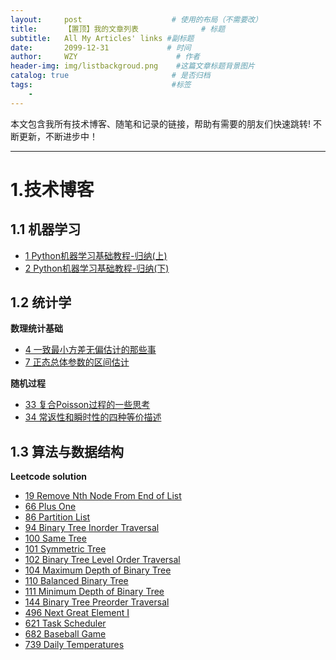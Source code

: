 ```yaml
---
layout:     post                    # 使用的布局（不需要改）
title:      【置顶】我的文章列表              # 标题 
subtitle:   All My Articles' links #副标题
date:       2099-12-31             # 时间
author:     WZY                      # 作者
header-img: img/listbackgroud.png    #这篇文章标题背景图片
catalog: true                       # 是否归档
tags:                               #标签
    - 
---
```


本文包含我所有技术博客、随笔和记录的链接，帮助有需要的朋友们快速跳转!
不断更新，不断进步中！

***

# 1.技术博客
## 1.1 机器学习
* [1 Python机器学习基础教程-归纳(上)](https://tinky2013.github.io/2019/04/08/Python%E6%9C%BA%E5%99%A8%E5%AD%A6%E4%B9%A0%E5%9F%BA%E7%A1%80%E6%95%99%E7%A8%8B-%E5%BD%92%E7%BA%B3(%E4%B8%8A)/)
* [2 Python机器学习基础教程-归纳(下)](https://tinky2013.github.io/2019/04/09/Python%E6%9C%BA%E5%99%A8%E5%AD%A6%E4%B9%A0%E5%9F%BA%E7%A1%80%E6%95%99%E7%A8%8B-%E5%BD%92%E7%BA%B3(%E4%B8%8B)/)

## 1.2 统计学
**数理统计基础**
* [4 一致最小方差无偏估计的那些事](https://tinky2013.github.io/2019/05/05/%E4%B8%80%E8%87%B4%E6%9C%80%E5%B0%8F%E6%96%B9%E5%B7%AE%E6%97%A0%E5%81%8F%E4%BC%B0%E8%AE%A1%E7%9A%84%E9%82%A3%E4%BA%9B%E4%BA%8B/)
* [7 正态总体参数的区间估计](https://tinky2013.github.io/2019/05/11/%E6%AD%A3%E6%80%81%E6%80%BB%E4%BD%93%E5%8F%82%E6%95%B0%E7%BD%AE%E4%BF%A1%E5%8C%BA%E9%97%B4/)

**随机过程**
* [33 复合Poisson过程的一些思考](https://tinky2013.github.io/2019/05/03/%E5%A4%8D%E5%90%88Poisson%E8%BF%87%E7%A8%8B%E7%9A%84%E4%B8%80%E4%BA%9B%E6%80%9D%E8%80%83/)
* [34 常返性和瞬时性的四种等价描述](https://tinky2013.github.io/2019/05/06/%E5%B8%B8%E8%BF%94%E6%80%A7%E5%92%8C%E7%9E%AC%E6%97%B6%E6%80%A7%E7%9A%84%E5%9B%9B%E7%A7%8D%E7%AD%89%E4%BB%B7%E6%8F%8F%E8%BF%B0/)

## 1.3 算法与数据结构
**Leetcode solution**
* [19 Remove Nth Node From End of List](https://tinky2013.github.io/2018/01/09/Leetcode-19-Remove-Nth-Node-From-End-of-List/)
* [66 Plus One](https://tinky2013.github.io/2018/01/20/Leetcode-66-Plus-One/)
* [86 Partition List](https://tinky2013.github.io/2018/01/26/Leetcode-86-Partition-List/)
* [94 Binary Tree Inorder Traversal](https://tinky2013.github.io/2018/01/29/Leetcode-94-Binary-Tree-Inorder-Traversal/)
* [100 Same Tree](https://tinky2013.github.io/2018/01/31/Leetcode-100-Same-Tree/)
* [101 Symmetric Tree](https://tinky2013.github.io/2018/02/01/Leetcode-101-Symmetric-Tree/)
* [102 Binary Tree Level Order Traversal](https://tinky2013.github.io/2019/05/10/Leetcode-102-Binary-Tree-Level-Order-Traversal/)
* [104 Maximum Depth of Binary Tree](https://tinky2013.github.io/2018/02/01/Leetcode-104-Maximum-Depth-of-Binary-Tree/)
* [110 Balanced Binary Tree](https://tinky2013.github.io/2018/02/04/Leetcode-110-Balanced-Binary-Tree/)
* [111 Minimum Depth of Binary Tree](https://tinky2013.github.io/2018/02/04/Leetcode-111-Minimum-Depth-of-Binary-Tree/)
* [144 Binary Tree Preorder Traversal](https://tinky2013.github.io/2018/02/14/Leetcode-144-Binary-Tree-Preorder-Traversal/)
* [496 Next Great Element I](https://tinky2013.github.io/2018/05/30/Leetcode-496-Next-Great-Element-I/)
* [621 Task Scheduler](https://tinky2013.github.io/2018/07/07/Leetcode-621-Task-Scheduler/)
* [682 Baseball Game](https://tinky2013.github.io/2018/07/25/Leetcode-682-Baseball-Game/)
* [739 Daily Temperatures](https://tinky2013.github.io/2018/08/12/Leetcode-739-Daily-Temperatures/)
